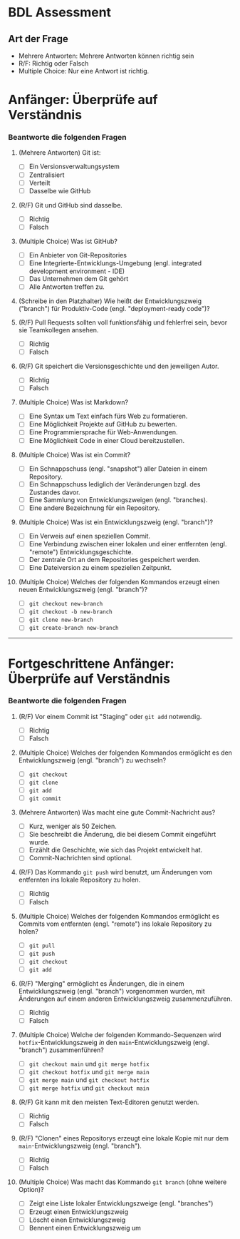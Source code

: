 # BDL Assessment

## Art der Frage

- Mehrere Antworten: Mehrere Antworten können richtig sein
- R/F: Richtig oder Falsch
- Multiple Choice: Nur eine Antwort ist richtig.

# Anfänger: Überprüfe auf Verständnis

### Beantworte die folgenden Fragen

1. (Mehrere Antworten) Git ist:

   - [ ] Ein Versionsverwaltungsystem
   - [ ] Zentralisiert
   - [ ] Verteilt
   - [ ] Dasselbe wie GitHub

1. (R/F) Git und GitHub sind dasselbe.

   - [ ] Richtig
   - [ ] Falsch

1. (Multiple Choice) Was ist GitHub?

   - [ ] Ein Anbieter von Git-Repositories
   - [ ] Eine Integrierte-Entwicklungs-Umgebung (engl. integrated development environment - IDE)
   - [ ] Das Unternehmen dem Git gehört
   - [ ] Alle Antworten treffen zu.

1. (Schreibe in den Platzhalter) Wie heißt der Entwicklungszweig ("branch") für Produktiv-Code (engl. "deployment-ready code")?

1. (R/F) Pull Requests sollten voll funktionsfähig und fehlerfrei sein, bevor sie Teamkollegen ansehen.

   - [ ] Richtig
   - [ ] Falsch

1. (R/F) Git speichert die Versionsgeschichte und den jeweiligen Autor.

   - [ ] Richtig
   - [ ] Falsch

1. (Multiple Choice) Was ist Markdown?

   - [ ] Eine Syntax um Text einfach fürs Web zu formatieren.
   - [ ] Eine Möglichkeit Projekte auf GitHub zu bewerten.
   - [ ] Eine Programmiersprache für Web-Anwendungen.
   - [ ] Eine Möglichkeit Code in einer Cloud bereitzustellen.

1. (Multiple Choice) Was ist ein Commit?

   - [ ] Ein Schnappschuss (engl. "snapshot") aller Dateien in einem Repository.
   - [ ] Ein Schnappschuss lediglich der Veränderungen bzgl. des Zustandes davor.
   - [ ] Eine Sammlung von Entwicklungszweigen (engl. "branches).
   - [ ] Eine andere Bezeichnung für ein Repository.

1. (Multiple Choice) Was ist ein Entwicklungszweig (engl. "branch")?

   - [ ] Ein Verweis auf einen speziellen Commit.
   - [ ] Eine Verbindung zwischen einer lokalen und einer entfernten (engl. "remote") Entwicklungsgeschichte.
   - [ ] Der zentrale Ort an dem Repositories gespeichert werden.
   - [ ] Eine Dateiversion zu einem speziellen Zeitpunkt.

1. (Multiple Choice) Welches der folgenden Kommandos erzeugt einen neuen Entwicklungszweig (engl. "branch")?
   - [ ] `git checkout new-branch`
   - [ ] `git checkout -b new-branch`
   - [ ] `git clone new-branch`
   - [ ] `git create-branch new-branch`

---

# Fortgeschrittene Anfänger: Überprüfe auf Verständnis

### Beantworte die folgenden Fragen

1. (R/F) Vor einem Commit ist "Staging" oder `git add` notwendig.

   - [ ] Richtig
   - [ ] Falsch

1. (Multiple Choice) Welches der folgenden Kommandos ermöglicht es den Entwicklungszweig (engl. "branch") zu wechseln?

   - [ ] `git checkout`
   - [ ] `git clone`
   - [ ] `git add`
   - [ ] `git commit`

1. (Mehrere Antworten) Was macht eine gute Commit-Nachricht aus?

   - [ ] Kurz, weniger als 50 Zeichen.
   - [ ] Sie beschreibt die Änderung, die bei diesem Commit eingeführt wurde.
   - [ ] Erzählt die Geschichte, wie sich das Projekt entwickelt hat.
   - [ ] Commit-Nachrichten sind optional.

1. (R/F) Das Kommando `git push` wird benutzt, um Änderungen vom entfernten ins lokale Repository zu holen.

   - [ ] Richtig
   - [ ] Falsch

1. (Multiple Choice) Welches der folgenden Kommandos ermöglicht es Commits vom entfernten (engl. "remote") ins lokale Repository zu holen?

   - [ ] `git pull`
   - [ ] `git push`
   - [ ] `git checkout`
   - [ ] `git add`

1. (R/F) "Merging" ermöglicht es Änderungen, die in einem Entwicklungszweig (engl. "branch") vorgenommen wurden, mit Änderungen auf einem anderen Entwicklungszweig zusammenzuführen.

   - [ ] Richtig
   - [ ] Falsch

1. (Multiple Choice) Welche der folgenden Kommando-Sequenzen wird `hotfix`-Entwicklungszweig _in_ den `main`-Entwicklungszweig (engl. "branch") zusammenführen?

   - [ ] `git checkout main` und `git merge hotfix`
   - [ ] `git checkout hotfix` und `git merge main`
   - [ ] `git merge main` und `git checkout hotfix`
   - [ ] `git merge hotfix` und `git checkout main`

1. (R/F) Git kann mit den meisten Text-Editoren genutzt werden.

   - [ ] Richtig
   - [ ] Falsch

1. (R/F) "Clonen" eines Repositorys erzeugt eine lokale Kopie mit nur dem `main`-Entwicklungszweig (engl. "branch").

   - [ ] Richtig
   - [ ] Falsch

1. (Multiple Choice) Was macht das Kommando `git branch` (ohne weitere Option)?
   - [ ] Zeigt eine Liste lokaler Entwicklungszweige (engl. "branches")
   - [ ] Erzeugt einen Entwicklungszweig
   - [ ] Löscht einen Entwicklungszweig
   - [ ] Bennent einen Entwicklungszweig um
